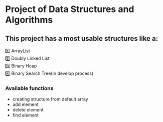 # Project of Data Structures and Algorithms
## This project has a most usable structures like a:  
1️⃣ ArrayList  
2️⃣ Doubly Linked List  
3️⃣ Binary Heap  
4️⃣ Binary Search Tree(In develop process)  

### Available functions
- creating structure from default array
- add element
- delete element
- find element
